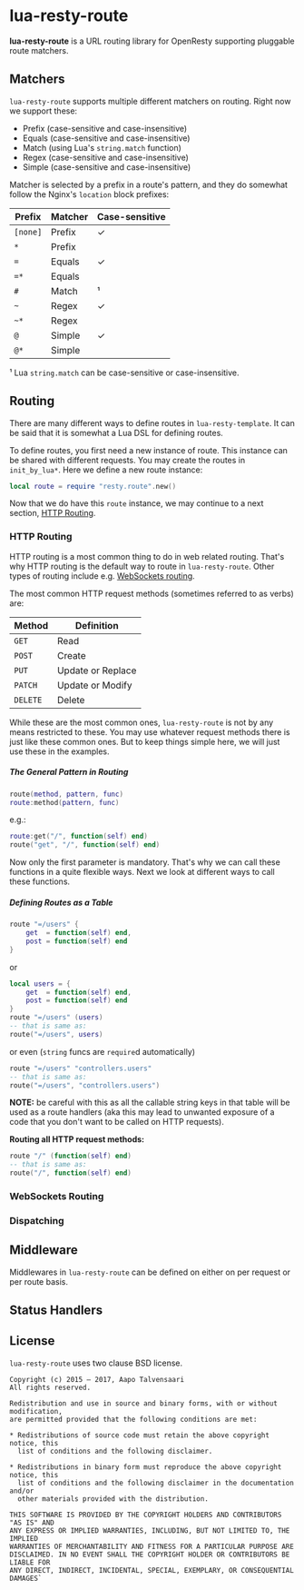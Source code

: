 # lua-resty-route

**lua-resty-route** is a URL routing library for OpenResty supporting
pluggable route matchers.

## Matchers

`lua-resty-route` supports multiple different matchers on routing. Right now
we support these:

* Prefix (case-sensitive and case-insensitive)
* Equals (case-sensitive and case-insensitive)
* Match (using Lua's `string.match` function)
* Regex (case-sensitive and case-insensitive)
* Simple (case-sensitive and case-insensitive)

Matcher is selected by a prefix in a route's pattern, and they do somewhat
follow the Nginx's `location` block prefixes:

Prefix | Matcher | Case-sensitive
-------|---------|---------------
`[none]` | Prefix | ✓
`*` | Prefix | 
`=` | Equals | ✓
`=*` | Equals | 
`#` | Match | ¹
`~` | Regex | ✓
`~*` | Regex | 
`@` | Simple | ✓
`@*` | Simple | 

¹ Lua `string.match` can be case-sensitive or case-insensitive.

## Routing

There are many different ways to define routes in `lua-resty-template`.
It can be said that it is somewhat a Lua DSL for defining routes.

To define routes, you first need a new instance of route. This instance
can be shared with different requests. You may create the routes in
`init_by_lua*`. Here we define a new route instance:

```lua
local route = require "resty.route".new()
```

Now that we do have this `route` instance, we may continue to a next
section, [HTTP Routing](#http-routing).

### HTTP Routing

HTTP routing is a most common thing to do in web related routing. That's
why HTTP routing is the default way to route in `lua-resty-route`. Other
types of routing include e.g. [WebSockets routing](#websockets-routing).

The most common HTTP request methods (sometimes referred to as verbs) are:

Method | Definition
-------|-----------
`GET` | Read
`POST` | Create
`PUT` | Update or Replace
`PATCH` | Update or Modify
`DELETE` | Delete

While these are the most common ones, `lua-resty-route` is not by any means
restricted to these. You may use whatever request methods there is just like
these common ones. But to keep things simple here, we will just use these in
the examples.

##### The General Pattern in Routing

```lua
route(method, pattern, func)
route:method(pattern, func)
```

e.g.:

```lua
route:get("/", function(self) end)
route("get", "/", function(self) end)
```

Now only the first parameter is mandatory. That's why we
can call these functions in a quite flexible ways. Next we
look at different ways to call these functions.

##### Defining Routes as a Table

```lua
route "=/users" {
    get  = function(self) end,
    post = function(self) end
}
```

or

```lua
local users = {
    get  = function(self) end,
    post = function(self) end
}
route "=/users" (users)
-- that is same as:
route("=/users", users)
```

or even (`string` funcs are `require`d automatically)

```lua
route "=/users" "controllers.users"
-- that is same as:
route("=/users", "controllers.users")
```

**NOTE:** be careful with this as all the callable string keys in that
table will be used as a route handlers (aka this may lead to unwanted
exposure of a code that you don't want to be called on HTTP requests).

**Routing all HTTP request methods:**

```lua
route "/" (function(self) end)
-- that is same as:
route("/", function(self) end)
```

### WebSockets Routing

### Dispatching

## Middleware

Middlewares in `lua-resty-route` can be defined on either on per request
or per route basis.

## Status Handlers

## License

`lua-resty-route` uses two clause BSD license.

```
Copyright (c) 2015 – 2017, Aapo Talvensaari
All rights reserved.

Redistribution and use in source and binary forms, with or without modification,
are permitted provided that the following conditions are met:

* Redistributions of source code must retain the above copyright notice, this
  list of conditions and the following disclaimer.

* Redistributions in binary form must reproduce the above copyright notice, this
  list of conditions and the following disclaimer in the documentation and/or
  other materials provided with the distribution.

THIS SOFTWARE IS PROVIDED BY THE COPYRIGHT HOLDERS AND CONTRIBUTORS "AS IS" AND
ANY EXPRESS OR IMPLIED WARRANTIES, INCLUDING, BUT NOT LIMITED TO, THE IMPLIED
WARRANTIES OF MERCHANTABILITY AND FITNESS FOR A PARTICULAR PURPOSE ARE
DISCLAIMED. IN NO EVENT SHALL THE COPYRIGHT HOLDER OR CONTRIBUTORS BE LIABLE FOR
ANY DIRECT, INDIRECT, INCIDENTAL, SPECIAL, EXEMPLARY, OR CONSEQUENTIAL DAMAGES`

